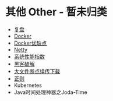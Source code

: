 # 其他 Other - 暂未归类

- [复盘](复盘.md)
- [Docker](Docker.md)
- [Docker优缺点](docker优缺点.md)
- [Netty](Netty.md)
- [系统性能指数](系统性能指数.md)
- [黑客破解](黑客破解.md)
- [大文件断点续传下载](大文件断点续传下载.md)
- [正则](正则.md)
- Kubernetes
- Java时间处理神器之Joda-Time